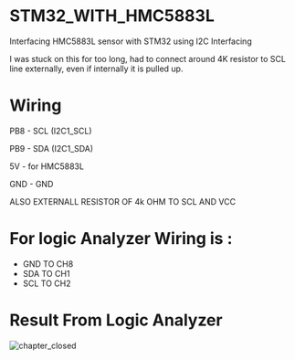 # STM32_WITH_HMC5883L
Interfacing HMC5883L sensor with STM32 using I2C Interfacing

I was stuck on this for too long, had to connect around 4K resistor to SCL line externally, even if internally it is pulled up.
#	Wiring


  PB8 - SCL (I2C1_SCL)
  
  PB9 - SDA (I2C1_SDA)
  
  5V - for HMC5883L
  
  GND - GND

  ALSO EXTERNALL RESISTOR OF 4k OHM TO SCL AND VCC


# For logic Analyzer Wiring is :

 * GND TO CH8
 * SDA TO CH1
 * SCL TO CH2

# Result From Logic Analyzer

![chapter_closed](https://github.com/abhisheeekkk/STM32_WITH_HMC5883L/assets/91733340/1cceeb0c-b5b2-4753-a853-91ec5dbf5aaa)
